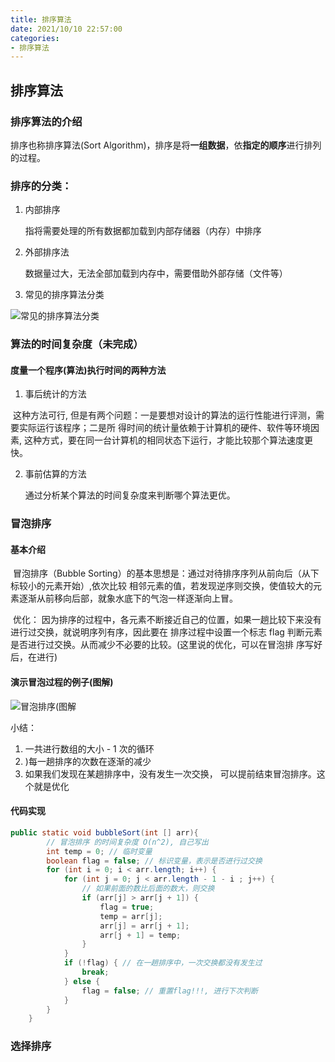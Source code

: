 ```yaml
---
title: 排序算法
date: 2021/10/10 22:57:00
categories:
- 排序算法
---
```


## 排序算法

### 排序算法的介绍

排序也称排序算法(Sort Algorithm)，排序是将**一组数据**，依**指定的顺序**进行排列的过程。

### 排序的分类：

1. 内部排序

   指将需要处理的所有数据都加载到内部存储器（内存）中排序

2. 外部排序法

   数据量过大，无法全部加载到内存中，需要借助外部存储（文件等）

3. 常见的排序算法分类

![常见的排序算法分类](/img/排序/image-20211020233551547.png)

### 算法的时间复杂度（未完成）

#### 度量一个程序(算法)执行时间的两种方法

1.  事后统计的方法

   ​		这种方法可行, 但是有两个问题：一是要想对设计的算法的运行性能进行评测，需要实际运行该程序；二是所 得时间的统计量依赖于计算机的硬件、软件等环境因素, 这种方式，要在同一台计算机的相同状态下运行，才能比较那个算法速度更快。

2. 事前估算的方法

   通过分析某个算法的时间复杂度来判断哪个算法更优。

### 冒泡排序

#### 基本介绍

​		冒泡排序（Bubble Sorting）的基本思想是：通过对待排序序列从前向后（从下标较小的元素开始）,依次比较 相邻元素的值，若发现逆序则交换，使值较大的元素逐渐从前移向后部，就象水底下的气泡一样逐渐向上冒。

​		优化： 因为排序的过程中，各元素不断接近自己的位置，如果一趟比较下来没有进行过交换，就说明序列有序，因此要在 排序过程中设置一个标志 flag 判断元素是否进行过交换。从而减少不必要的比较。(这里说的优化，可以在冒泡排 序写好后，在进行)

#### 演示冒泡过程的例子(图解)

![冒泡排序(图解](/img/排序/冒泡排序(图解))

小结：

1. 一共进行数组的大小 - 1 次的循环
2. )每一趟排序的次数在逐渐的减少
3. 如果我们发现在某趟排序中，没有发生一次交换， 可以提前结束冒泡排序。这个就是优化

#### 代码实现

```java
public static void bubbleSort(int [] arr){
        // 冒泡排序 的时间复杂度 O(n^2), 自己写出
        int temp = 0; // 临时变量
        boolean flag = false; // 标识变量，表示是否进行过交换
        for (int i = 0; i < arr.length; i++) {
            for (int j = 0; j < arr.length - 1 - i ; j++) {
                // 如果前面的数比后面的数大，则交换
                if (arr[j] > arr[j + 1]) {
                    flag = true;
                    temp = arr[j];
                    arr[j] = arr[j + 1];
                    arr[j + 1] = temp;
                }
            }
            if (!flag) { // 在一趟排序中，一次交换都没有发生过
                break;
            } else {
                flag = false; // 重置flag!!!, 进行下次判断
            }
        }
    }
```

### 选择排序